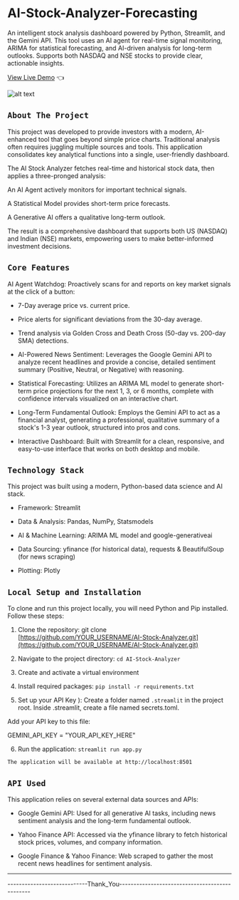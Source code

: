 # AI-Stock-Analyzer-Forecasting
An intelligent stock analysis dashboard powered by Python, Streamlit, and the Gemini API. This tool uses an AI agent for real-time signal monitoring, ARIMA for statistical forecasting, and AI-driven analysis for long-term outlooks. Supports both NASDAQ and NSE stocks to provide clear, actionable insights.


[View Live Demo]([https://earthquake-visualizer-sand.vercel.app/](https://ai-stock-analyzer-forecasting-lq3u6u6yvpss3hdbv7zxhh.streamlit.app/)) 👈

![alt text](image.png)

## `About The Project`
This project was developed to provide investors with a modern, AI-enhanced tool that goes beyond simple price charts. Traditional analysis often requires juggling multiple sources and tools. This application consolidates key analytical functions into a single, user-friendly dashboard.

The AI Stock Analyzer fetches real-time and historical stock data, then applies a three-pronged analysis:

An AI Agent actively monitors for important technical signals.

A Statistical Model provides short-term price forecasts.

A Generative AI offers a qualitative long-term outlook.

The result is a comprehensive dashboard that supports both US (NASDAQ) and Indian (NSE) markets, empowering users to make better-informed investment decisions.

## `Core Features`
AI Agent Watchdog: Proactively scans for and reports on key market signals at the click of a button:

- 7-Day average price vs. current price.

- Price alerts for significant deviations from the 30-day average.

- Trend analysis via Golden Cross and Death Cross (50-day vs. 200-day SMA) detections.

- AI-Powered News Sentiment: Leverages the Google Gemini API to analyze recent headlines and provide a concise, detailed sentiment summary (Positive, Neutral, or Negative) with reasoning.

- Statistical Forecasting: Utilizes an ARIMA ML model to generate short-term price projections for the next 1, 3, or 6 months, complete with confidence intervals visualized on an interactive chart.

- Long-Term Fundamental Outlook: Employs the Gemini API to act as a financial analyst, generating a professional, qualitative summary of a stock's 1-3 year outlook, structured into pros and cons.

- Interactive Dashboard: Built with Streamlit for a clean, responsive, and easy-to-use interface that works on both desktop and mobile.

## `Technology Stack`
This project was built using a modern, Python-based data science and AI stack.

- Framework: Streamlit

- Data & Analysis: Pandas, NumPy, Statsmodels

- AI & Machine Learning: ARIMA ML model and google-generativeai

- Data Sourcing: yfinance (for historical data), requests & BeautifulSoup (for news scraping)

- Plotting: Plotly

## `Local Setup and Installation`
To clone and run this project locally, you will need Python and Pip installed. Follow these steps:

1. Clone the repository:
git clone [https://github.com/YOUR_USERNAME/AI-Stock-Analyzer.git](https://github.com/YOUR_USERNAME/AI-Stock-Analyzer.git)

2. Navigate to the project directory: `cd AI-Stock-Analyzer`

3. Create and activate a virtual environment

4. Install required packages: `pip install -r requirements.txt`

5. Set up your API Key ): Create a folder named `.streamlit` in the project root.
 Inside .streamlit, create a file named secrets.toml.

Add your API key to this file:

GEMINI_API_KEY = "YOUR_API_KEY_HERE"

6. Run the application: `streamlit run app.py`

`The application will be available at http://localhost:8501`

## `API Used`
This application relies on several external data sources and APIs:

- Google Gemini API: Used for all generative AI tasks, including news sentiment analysis and the long-term fundamental outlook.

- Yahoo Finance API: Accessed via the yfinance library to fetch historical stock prices, volumes, and company information.

- Google Finance & Yahoo Finance: Web scraped to gather the most recent news headlines for sentiment analysis.

------------------------------------------------------------------------------------
----------------------------Thank_You-----------------------------------------------
